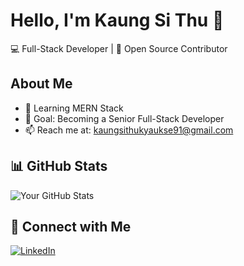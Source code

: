 # Hello, I'm Kaung Si Thu 👋  
💻 Full-Stack Developer | 🚀 Open Source Contributor  

## About Me  
- 🌱 Learning MERN Stack  
- 🎯 Goal: Becoming a Senior Full-Stack Developer  
- 📫 Reach me at: kaungsithukyaukse91@gmail.com

## 📊 GitHub Stats  
![Your GitHub Stats](https://github-readme-stats.vercel.app/api?username=your-github-username&show_icons=true&theme=dark)  

## 🔗 Connect with Me  
[![LinkedIn](https://img.shields.io/badge/-LinkedIn-blue?style=flat-square&logo=Linkedin&logoColor=white)](https://linkedin.com/in/your-profile)

